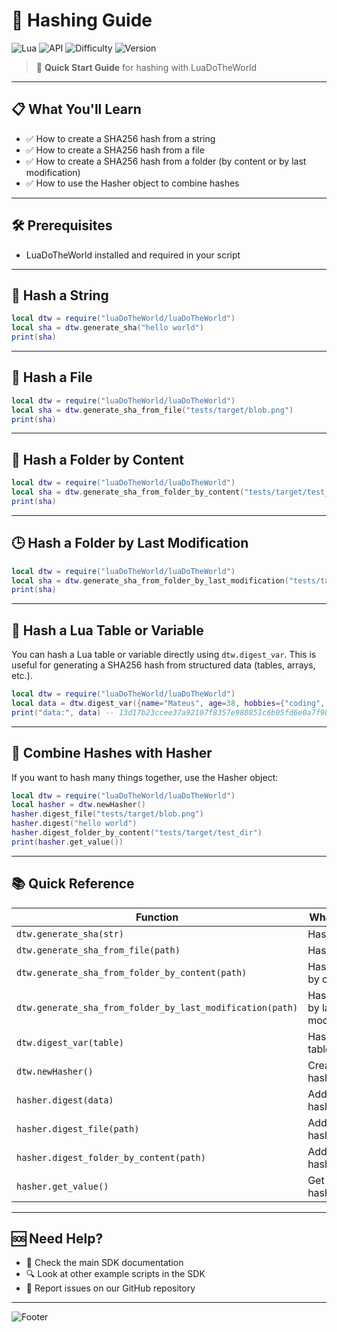 # 🧩 Hashing Guide

![Lua](https://img.shields.io/badge/Language-Lua-blue?style=flat-square&logo=lua)
![API](https://img.shields.io/badge/API-Hashing-green?style=flat-square)
![Difficulty](https://img.shields.io/badge/Difficulty-Beginner-brightgreen?style=flat-square)
![Version](https://img.shields.io/badge/SDK-LuaDoTheWorld-orange?style=flat-square)

> 🚀 **Quick Start Guide** for hashing with LuaDoTheWorld

---

## 📋 What You'll Learn

- ✅ How to create a SHA256 hash from a string
- ✅ How to create a SHA256 hash from a file
- ✅ How to create a SHA256 hash from a folder (by content or by last modification)
- ✅ How to use the Hasher object to combine hashes

---

## 🛠️ Prerequisites

- LuaDoTheWorld installed and required in your script

---

## 🔑 Hash a String

```lua
local dtw = require("luaDoTheWorld/luaDoTheWorld")
local sha = dtw.generate_sha("hello world")
print(sha)
```

---

## 📄 Hash a File

```lua
local dtw = require("luaDoTheWorld/luaDoTheWorld")
local sha = dtw.generate_sha_from_file("tests/target/blob.png")
print(sha)
```

---

## 📁 Hash a Folder by Content

```lua
local dtw = require("luaDoTheWorld/luaDoTheWorld")
local sha = dtw.generate_sha_from_folder_by_content("tests/target/test_dir")
print(sha)
```

---

## 🕒 Hash a Folder by Last Modification

```lua
local dtw = require("luaDoTheWorld/luaDoTheWorld")
local sha = dtw.generate_sha_from_folder_by_last_modification("tests/target/test_dir")
print(sha)
```

---

## 🔄 Hash a Lua Table or Variable

You can hash a Lua table or variable directly using `dtw.digest_var`. This is useful for generating a SHA256 hash from structured data (tables, arrays, etc.).

```lua
local dtw = require("luaDoTheWorld/luaDoTheWorld")
local data = dtw.digest_var({name="Mateus", age=38, hobbies={"coding", "gaming"}})
print("data:", data) -- 13d17b23ccee37a92107f8357e980851c6b05fd6e0a7f9878dc384babc8858e4
```

---

## 🧩 Combine Hashes with Hasher

If you want to hash many things together, use the Hasher object:

```lua
local dtw = require("luaDoTheWorld/luaDoTheWorld")
local hasher = dtw.newHasher()
hasher.digest_file("tests/target/blob.png")
hasher.digest("hello world")
hasher.digest_folder_by_content("tests/target/test_dir")
print(hasher.get_value())
```

---

## 📚 Quick Reference

| Function | What it does | Example |
|----------|--------------|---------|
| `dtw.generate_sha(str)` | Hash a string | `dtw.generate_sha("hello")` |
| `dtw.generate_sha_from_file(path)` | Hash a file | `dtw.generate_sha_from_file("file.png")` |
| `dtw.generate_sha_from_folder_by_content(path)` | Hash folder by content | `dtw.generate_sha_from_folder_by_content("dir")` |
| `dtw.generate_sha_from_folder_by_last_modification(path)` | Hash folder by last modification | `dtw.generate_sha_from_folder_by_last_modification("dir")` |
| `dtw.digest_var(table)` | Hash a Lua table/variable | `dtw.digest_var({a=1, b=2})` |
| `dtw.newHasher()` | Create a hasher object | `dtw.newHasher()` |
| `hasher.digest(data)` | Add string to hasher | `hasher.digest("hello")` |
| `hasher.digest_file(path)` | Add file to hasher | `hasher.digest_file("file.png")` |
| `hasher.digest_folder_by_content(path)` | Add folder to hasher | `hasher.digest_folder_by_content("dir")` |
| `hasher.get_value()` | Get the final hash | `hasher.get_value()` |

---

## 🆘 Need Help?

- 📖 Check the main SDK documentation
- 🔍 Look at other example scripts in the SDK
- 🐛 Report issues on our GitHub repository

---

![Footer](https://img.shields.io/badge/Happy-Coding!-ff69b4?style=flat-square&logo=heart)